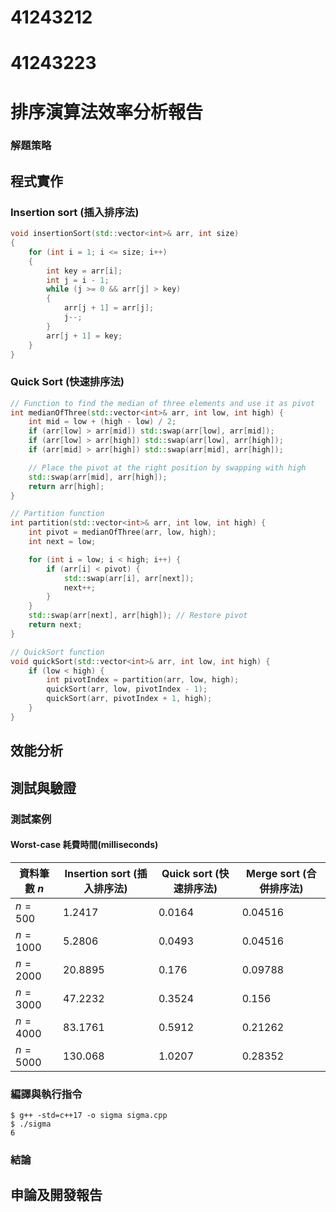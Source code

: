 # 41243212
# 41243223

# 排序演算法效率分析報告



### 解題策略



## 程式實作

### Insertion sort (插入排序法)
```c++
void insertionSort(std::vector<int>& arr, int size)
{
    for (int i = 1; i <= size; i++)
    {
        int key = arr[i];
        int j = i - 1;
        while (j >= 0 && arr[j] > key)
        {
            arr[j + 1] = arr[j];
            j--;
        }
        arr[j + 1] = key;
    }
}
```
### Quick Sort (快速排序法)
```c++
// Function to find the median of three elements and use it as pivot
int medianOfThree(std::vector<int>& arr, int low, int high) {
    int mid = low + (high - low) / 2;
    if (arr[low] > arr[mid]) std::swap(arr[low], arr[mid]);
    if (arr[low] > arr[high]) std::swap(arr[low], arr[high]);
    if (arr[mid] > arr[high]) std::swap(arr[mid], arr[high]);

    // Place the pivot at the right position by swapping with high
    std::swap(arr[mid], arr[high]);
    return arr[high];
}

// Partition function
int partition(std::vector<int>& arr, int low, int high) {
    int pivot = medianOfThree(arr, low, high);
    int next = low;

    for (int i = low; i < high; i++) {
        if (arr[i] < pivot) {
			std::swap(arr[i], arr[next]);
			next++;
		}
    }
    std::swap(arr[next], arr[high]); // Restore pivot
    return next;
}

// QuickSort function
void quickSort(std::vector<int>& arr, int low, int high) {
    if (low < high) {
        int pivotIndex = partition(arr, low, high);
        quickSort(arr, low, pivotIndex - 1);
        quickSort(arr, pivotIndex + 1, high);
    }
}
```

## 效能分析

## 測試與驗證

### 測試案例

####  Worst-case 耗費時間(milliseconds)
| 資料筆數 $n$ | Insertion sort (插入排序法) | Quick sort (快速排序法) | Merge sort (合併排序法) |
|--------------|-----------------------------|-------------------------|-------------------------|
| $n = 500$    | 1.2417                      | 0.0164                  | 0.04516                 |
| $n = 1000$   | 5.2806                      | 0.0493                  | 0.04516                 |
| $n = 2000$   | 20.8895                     | 0.176                   | 0.09788                 |
| $n = 3000$   | 47.2232                     | 0.3524                  | 0.156                   |
| $n = 4000$   | 83.1761                     | 0.5912                  | 0.21262                 |
| $n = 5000$   | 130.068                     | 1.0207                  | 0.28352                 |

### 編譯與執行指令

```shell
$ g++ -std=c++17 -o sigma sigma.cpp
$ ./sigma
6
```

### 結論



## 申論及開發報告

